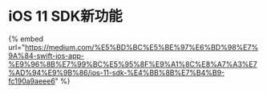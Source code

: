 # iOS 11 SDK新功能

{% embed url="https://medium.com/%E5%BD%BC%E5%BE%97%E6%BD%98%E7%9A%84-swift-ios-app-%E9%96%8B%E7%99%BC%E5%95%8F%E9%A1%8C%E8%A7%A3%E7%AD%94%E9%9B%86/ios-11-sdk-%E4%BB%8B%E7%B4%B9-fc190a9aeee6" %}



